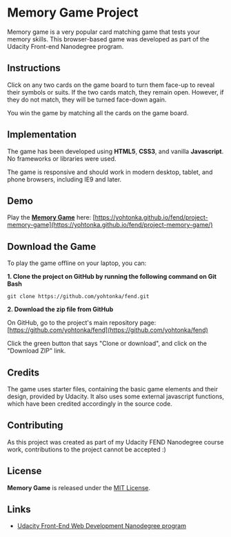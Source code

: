 # Memory Game Project

Memory game is a very popular card matching game that tests your memory skills. This browser-based game was developed as part of the Udacity Front-end Nanodegree program.


## Instructions

Click on any two cards on the game board to turn them face-up to reveal their symbols or suits. If the two cards match, they remain open. However, if they do not match, they will be turned face-down again.

You win the game by matching all the cards on the game board.


## Implementation

The game has been developed using **HTML5**, **CSS3**, and vanilla **Javascript**. No frameworks or libraries were used.

The game is responsive and should work in modern desktop, tablet, and phone browsers, including IE9 and later.


## Demo

Play the **[Memory Game](https://yohtonka.github.io/fend/project-memory-game/)** here:
[https://yohtonka.github.io/fend/project-memory-game](https://yohtonka.github.io/fend/project-memory-game/)


## Download the Game

To play the game offline on your laptop, you can:

<strong>1. Clone the project on GitHub by running the following command on Git Bash</strong>

```
git clone https://github.com/yohtonka/fend.git
```

<strong>2. Download the zip file from GitHub</strong>

On GitHub, go to the project's main repository page: [https://github.com/yohtonka/fend](https://github.com/yohtonka/fend)

Click the green button that says "Clone or download", and click on the "Download ZIP" link.

## Credits

The game uses starter files, containing the basic game elements and their design, provided by Udacity. It also uses some external javascript functions, which have been credited accordingly in the source code.


## Contributing

As this project was created as part of my Udacity FEND Nanodegree course work, contributions to the project cannot be accepted :)


## License

**Memory Game** is released under the [MIT License](https://opensource.org/licenses/MIT).


## Links

 * [Udacity Front-End Web Development Nanodegree program](https://www.udacity.com/course/front-end-web-developer-nanodegree--nd001)
